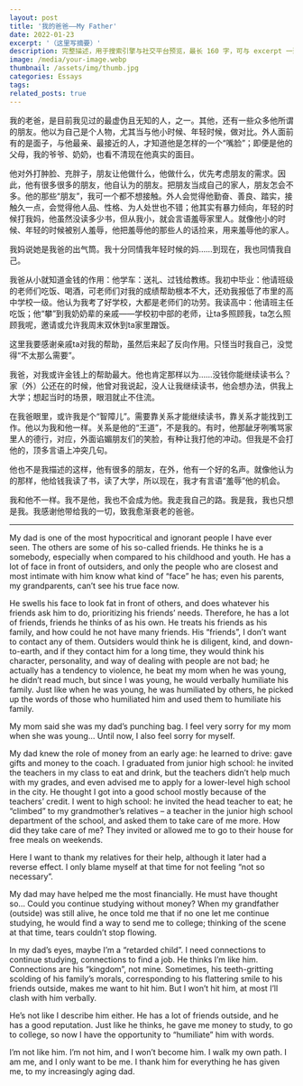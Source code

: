 ```yaml
---
layout: post
title: '我的爸爸——My Father'
date: 2022-01-23
excerpt: '（这里写摘要）'
description: 完整描述，用于搜索引擎与社交平台预览，最长 160 字，可与 excerpt 一致
image: /media/your-image.webp
thumbnail: /assets/img/thumb.jpg
categories: Essays
tags: 
related_posts: true
---
```


我的老爸，是目前我见过的最虚伪且无知的人，之一。其他，还有一些众多他所谓的朋友。他以为自己是个人物，尤其当与他小时候、年轻时候，做对比。外人面前有的是面子，与他最亲、最接近的人，才知道他是怎样的一个“嘴脸”；即便是他的父母，我的爷爷、奶奶，也看不清现在他真实的面目。

他对外打肿脸、充胖子，朋友让他做什么，他做什么，优先考虑朋友的需求。因此，他有很多很多的朋友，他自认为的朋友。把朋友当成自己的家人，朋友怎会不多。他的那些“朋友”，我可一个都不想接触。外人会觉得他勤奋、善良、踏实，接触久一点，会觉得他人品、性格、为人处世也不错；他其实有暴力倾向，年轻的时候打我妈，他虽然没读多少书，但从我小，就会言语羞辱家里人。就像他小的时候、年轻的时候被别人羞辱，他把羞辱他的那些人的话捡来，用来羞辱他的家人。

我妈说她是我爸的出气筒。我十分同情我年轻时候的妈……到现在，我也同情我自己。

我爸从小就知道金钱的作用：他学车：送礼、过钱给教练。我初中毕业：他请班级的老师们吃饭、喝酒，可老师们对我的成绩帮助根本不大，还劝我报低了市里的高中学校一级。他认为我考了好学校，大都是老师们的功劳。我读高中：他请班主任吃饭；他“攀”到我奶奶辈的亲戚——学校初中部的老师，让ta多照顾我，ta怎么照顾我呢，邀请或允许我周末双休到ta家里蹭饭。

这里我要感谢亲戚ta对我的帮助，虽然后来起了反向作用。只怪当时我自己，没觉得“不太那么需要”。

我爸，对我或许金钱上的帮助最大。他也肯定那样以为……没钱你能继续读书么？家（外）公还在的时候，他曾对我说起，没人让我继续读书，他会想办法，供我上大学；想起当时的场景，眼泪就止不住流。

在我爸眼里，或许我是个“智障儿”。需要靠关系才能继续读书，靠关系才能找到工作。他以为我和他一样。关系是他的“王道”，不是我的。有时，他那龇牙咧嘴骂家里人的德行，对应，外面谄媚朋友们的笑脸，有种让我打他的冲动。但我是不会打他的，顶多言语上冲突几句。

他也不是我描述的这样，他有很多的朋友，在外，他有一个好的名声。就像他认为的那样，他给钱我读了书，读了大学，所以现在，我才有言语“羞辱”他的机会。

我和他不一样。我不是他，我也不会成为他。我走我自己的路。我是我，我也只想是我。我感谢他带给我的一切，致我愈渐衰老的爸爸。

---

My dad is one of the most hypocritical and ignorant people I have ever seen. The others are some of his so-called friends. He thinks he is a somebody, especially when compared to his childhood and youth. He has a lot of face in front of outsiders, and only the people who are closest and most intimate with him know what kind of “face” he has; even his parents, my grandparents, can’t see his true face now.

He swells his face to look fat in front of others, and does whatever his friends ask him to do, prioritizing his friends’ needs. Therefore, he has a lot of friends, friends he thinks of as his own. He treats his friends as his family, and how could he not have many friends. His “friends”, I don’t want to contact any of them. Outsiders would think he is diligent, kind, and down-to-earth, and if they contact him for a long time, they would think his character, personality, and way of dealing with people are not bad; he actually has a tendency to violence, he beat my mom when he was young, he didn’t read much, but since I was young, he would verbally humiliate his family. Just like when he was young, he was humiliated by others, he picked up the words of those who humiliated him and used them to humiliate his family.

My mom said she was my dad’s punching bag. I feel very sorry for my mom when she was young… Until now, I also feel sorry for myself.

My dad knew the role of money from an early age: he learned to drive: gave gifts and money to the coach. I graduated from junior high school: he invited the teachers in my class to eat and drink, but the teachers didn’t help much with my grades, and even advised me to apply for a lower-level high school in the city. He thought I got into a good school mostly because of the teachers’ credit. I went to high school: he invited the head teacher to eat; he “climbed” to my grandmother’s relatives – a teacher in the junior high school department of the school, and asked them to take care of me more. How did they take care of me? They invited or allowed me to go to their house for free meals on weekends.

Here I want to thank my relatives for their help, although it later had a reverse effect. I only blame myself at that time for not feeling “not so necessary”.

My dad may have helped me the most financially. He must have thought so… Could you continue studying without money? When my grandfather (outside) was still alive, he once told me that if no one let me continue studying, he would find a way to send me to college; thinking of the scene at that time, tears couldn’t stop flowing.

In my dad’s eyes, maybe I’m a “retarded child”. I need connections to continue studying, connections to find a job. He thinks I’m like him. Connections are his “kingdom”, not mine. Sometimes, his teeth-gritting scolding of his family’s morals, corresponding to his flattering smile to his friends outside, makes me want to hit him. But I won’t hit him, at most I’ll clash with him verbally.

He’s not like I describe him either. He has a lot of friends outside, and he has a good reputation. Just like he thinks, he gave me money to study, to go to college, so now I have the opportunity to “humiliate” him with words.

I’m not like him. I’m not him, and I won’t become him. I walk my own path. I am me, and I only want to be me. I thank him for everything he has given me, to my increasingly aging dad.